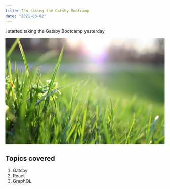 ```yaml
---
title: I'm taking the Gatsby Bootcamp
date: "2021-03-02"
---
```


I started taking the Gatsby Bootcamp yesterday.

![Grass](./grass.jpg)

## Topics covered

1. Gatsby
2. React
3. GraphQL
